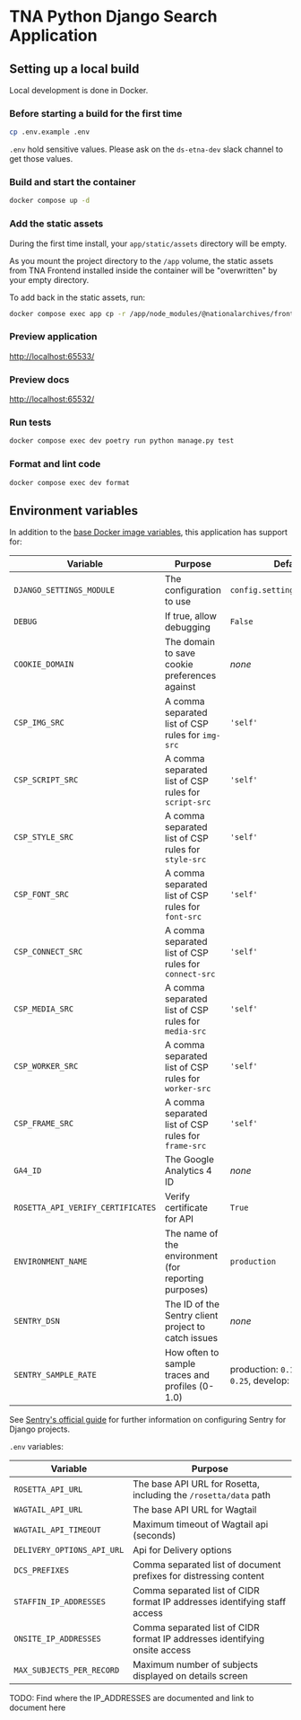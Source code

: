 # TNA Python Django Search Application

## Setting up a local build

Local development is done in Docker.

### Before starting a build for the first time

```sh
cp .env.example .env
```

`.env` hold sensitive values. Please ask on the `ds-etna-dev` slack channel to get those values.

### Build and start the container

```sh
docker compose up -d
```

### Add the static assets

During the first time install, your `app/static/assets` directory will be empty.

As you mount the project directory to the `/app` volume, the static assets from TNA Frontend installed inside the container will be "overwritten" by your empty directory.

To add back in the static assets, run:

```sh
docker compose exec app cp -r /app/node_modules/@nationalarchives/frontend/nationalarchives/assets /app/app/static
```

### Preview application

<http://localhost:65533/>

### Preview docs

<http://localhost:65532/>

### Run tests

```sh
docker compose exec dev poetry run python manage.py test
```

### Format and lint code

```sh
docker compose exec dev format
```

## Environment variables

In addition to the [base Docker image variables](https://github.com/nationalarchives/docker/blob/main/docker/tna-python-django/README.md#environment-variables), this application has support for:

| Variable                          | Purpose                                               | Default                                                     |
| --------------------------------- | ----------------------------------------------------- | ----------------------------------------------------------- |
| `DJANGO_SETTINGS_MODULE`          | The configuration to use                              | `config.settings.production`                                |
| `DEBUG`                           | If true, allow debugging                              | `False`                                                     |
| `COOKIE_DOMAIN`                   | The domain to save cookie preferences against         | _none_                                                      |
| `CSP_IMG_SRC`                     | A comma separated list of CSP rules for `img-src`     | `'self'`                                                    |
| `CSP_SCRIPT_SRC`                  | A comma separated list of CSP rules for `script-src`  | `'self'`                                                    |
| `CSP_STYLE_SRC`                   | A comma separated list of CSP rules for `style-src`   | `'self'`                                                    |
| `CSP_FONT_SRC`                    | A comma separated list of CSP rules for `font-src`    | `'self'`                                                    |
| `CSP_CONNECT_SRC`                 | A comma separated list of CSP rules for `connect-src` | `'self'`                                                    |
| `CSP_MEDIA_SRC`                   | A comma separated list of CSP rules for `media-src`   | `'self'`                                                    |
| `CSP_WORKER_SRC`                  | A comma separated list of CSP rules for `worker-src`  | `'self'`                                                    |
| `CSP_FRAME_SRC`                   | A comma separated list of CSP rules for `frame-src`   | `'self'`                                                    |
| `GA4_ID`                          | The Google Analytics 4 ID                             | _none_                                                      |
| `ROSETTA_API_VERIFY_CERTIFICATES` | Verify certificate for API                            | `True`                                                      |
| `ENVIRONMENT_NAME`                | The name of the environment (for reporting purposes)  | `production`                                                |
| `SENTRY_DSN`                      | The ID of the Sentry client project to catch issues   | _none_                                                      |
| `SENTRY_SAMPLE_RATE`              | How often to sample traces and profiles (0-1.0)       | production: `0.1`, staging: `0.25`, develop: `1`, test: `0` |

See [Sentry's official guide](https://docs.sentry.io/platforms/python/guides/django/) for further information on configuring Sentry for Django projects.

`.env` variables:

| Variable                   | Purpose                                                                    |
| -------------------------- | -------------------------------------------------------------------------- |
| `ROSETTA_API_URL`          | The base API URL for Rosetta, including the `/rosetta/data` path           |
| `WAGTAIL_API_URL`          | The base API URL for Wagtail                                               |
| `WAGTAIL_API_TIMEOUT`      | Maximum timeout of Wagtail api (seconds)                                   |
| `DELIVERY_OPTIONS_API_URL` | Api for Delivery options                                                   |
| `DCS_PREFIXES`             | Comma separated list of document prefixes for distressing content          |
| `STAFFIN_IP_ADDRESSES`     | Comma separated list of CIDR format IP addresses identifying staff access  |
| `ONSITE_IP_ADDRESSES`      | Comma separated list of CIDR format IP addresses identifying onsite access |
| `MAX_SUBJECTS_PER_RECORD`  | Maximum number of subjects displayed on details screen                     |

TODO: Find where the IP_ADDRESSES are documented and link to document here

